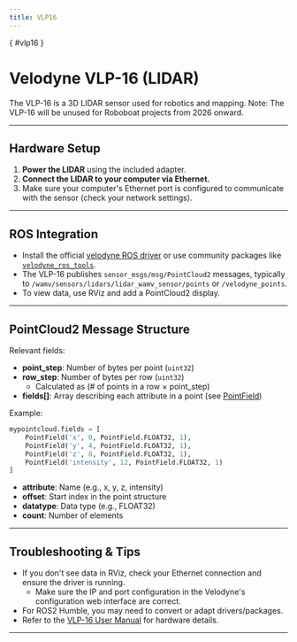 ```yaml
---
title: VLP16
---
```

[](){ #vlp16 }
# Velodyne VLP-16 (LIDAR)

The VLP-16 is a 3D LIDAR sensor used for robotics and mapping. Note: The VLP-16 will be unused for Roboboat projects from 2026 onward.

---

## Hardware Setup

1. **Power the LIDAR** using the included adapter.
2. **Connect the LIDAR to your computer via Ethernet.**
3. Make sure your computer's Ethernet port is configured to communicate with the sensor (check your network settings).

---

## ROS Integration

- Install the official [velodyne ROS driver](http://wiki.ros.org/velodyne) or use community packages like [`velodyne_ros_tools`](https://github.com/Ikhyeon-Cho/velodyne_ros_tools).
- The VLP-16 publishes `sensor_msgs/msg/PointCloud2` messages, typically to `/wamv/sensors/lidars/lidar_wamv_sensor/points` or `/velodyne_points`.
- To view data, use RViz and add a PointCloud2 display.

---

## PointCloud2 Message Structure

Relevant fields:
- **point_step**: Number of bytes per point (`uint32`)
- **row_step**: Number of bytes per row (`uint32`)
  - Calculated as (# of points in a row × point_step)
- **fields[]**: Array describing each attribute in a point (see [PointField](http://docs.ros.org/en/noetic/api/sensor_msgs/html/msg/PointField.html))

Example:
```python
mypointcloud.fields = [
	PointField('x', 0, PointField.FLOAT32, 1),
	PointField('y', 4, PointField.FLOAT32, 1),
	PointField('z', 8, PointField.FLOAT32, 1),
	PointField('intensity', 12, PointField.FLOAT32, 1)
]
```
- **attribute**: Name (e.g., x, y, z, intensity)
- **offset**: Start index in the point structure
- **datatype**: Data type (e.g., FLOAT32)
- **count**: Number of elements

---

## Troubleshooting & Tips

- If you don't see data in RViz, check your Ethernet connection and ensure the driver is running.
    - Make sure the IP and port configuration in the Velodyne's configuration web interface are correct.
- For ROS2 Humble, you may need to convert or adapt drivers/packages.
- Refer to the [VLP-16 User Manual](https://docs.clearpathrobotics.com/assets/files/clearpath_robotics_029029-TDS2-00b7913d65b51a841cb5dc6c2b711487.pdf) for hardware details.

---

